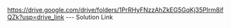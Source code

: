 https://drive.google.com/drive/folders/1PrRHyFNzzAhZkEG5GqKj35PIrm8ifQZk?usp=drive_link   --- Solution Link 
